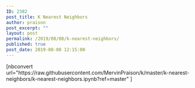 ```yaml
---
ID: 2382
post_title: K Nearest Neighbors
author: praison
post_excerpt: ""
layout: post
permalink: /2019/08/08/k-nearest-neighbors/
published: true
post_date: 2019-08-08 12:15:00
---
```

<!-- wp:shortcode -->[nbconvert url="https://raw.githubusercontent.com/MervinPraison/k/master/k-nearest-neighbors/k-nearest-neighbors.ipynb?ref=master" ]<!-- /wp:shortcode -->